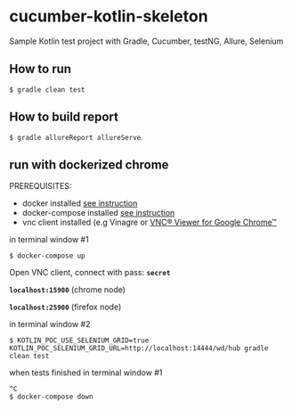 # cucumber-kotlin-skeleton

Sample Kotlin test project with Gradle, Cucumber, testNG, Allure, Selenium


## How to run

```
$ gradle clean test
```


## How to build report

```
$ gradle allureReport allureServe
```

## run with dockerized chrome
PREREQUISITES: 
* docker installed [see instruction](https://docs.docker.com/engine/installation/linux/docker-ce/ubuntu/)
* docker-compose installed [see instruction](https://docs.docker.com/compose/install/)
* vnc client installed (e.g Vinagre or [VNC® Viewer for Google Chrome™](https://chrome.google.com/webstore/detail/vnc%C2%AE-viewer-for-google-ch/iabmpiboiopbgfabjmgeedhcmjenhbla?hl=en)

in terminal window #1
```
$ docker-compose up
```
Open VNC client, connect with pass: **`secret`** 

**`localhost:15900`** (chrome node) 

**`localhost:25900`** (firefox node)

in terminal window #2
```
$ KOTLIN_POC_USE_SELENIUM_GRID=true KOTLIN_POC_SELENIUM_GRID_URL=http://localhost:14444/wd/hub gradle clean test
```

when tests finished in terminal window #1
```
^C
$ docker-compose down
```